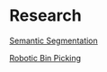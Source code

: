 # Research

[Semantic Segmentation](SemanticSegmentation.md)

[Robotic Bin Picking](RoboticBinPicking.md)
